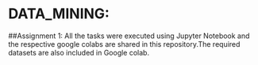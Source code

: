 # DATA_MINING:
##Assignment 1:
All the tasks were executed using Jupyter Notebook and the respective google colabs are shared in this repository.The required datasets are also included in Google colab.
